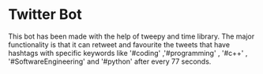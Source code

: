 # Twitter Bot
This bot has been made with the help of tweepy and time library. The major functionality is that it can retweet and favourite the tweets that have hashtags with specific keywords like '#coding' ,'#programming' , '#c++' , '#SoftwareEngineering' and '#python' after every 77 seconds.
